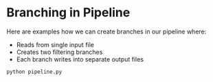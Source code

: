 # Branching in Pipeline
Here are examples how we can create branches in our pipeline where:
- Reads from single input file
- Creates two filtering branches
- Each branch writes into separate output files

```
python pipeline.py
```